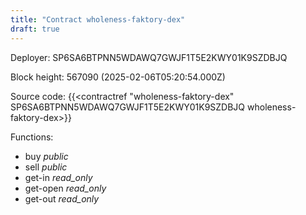 ```yaml
---
title: "Contract wholeness-faktory-dex"
draft: true
---
```

Deployer: SP6SA6BTPNN5WDAWQ7GWJF1T5E2KWY01K9SZDBJQ


 



Block height: 567090 (2025-02-06T05:20:54.000Z)

Source code: {{<contractref "wholeness-faktory-dex" SP6SA6BTPNN5WDAWQ7GWJF1T5E2KWY01K9SZDBJQ wholeness-faktory-dex>}}

Functions:

* buy _public_
* sell _public_
* get-in _read_only_
* get-open _read_only_
* get-out _read_only_
